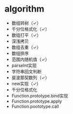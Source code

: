 # algorithm

- 数组转树（✓）
- 千分位格式化（✓）
- 数组打平（✓）
- 深浅拷贝
- 数组去重（✓）
- 数组排序
- 范围内随机值（✓）
- parseInt实现
- 字符串回文判断
- 斐波那契数列（✓）
- new实现（✓）
- 千分位格式化
- Function.prototype.bind实现
- Function.prototype.apply
- Function.poototype.call

